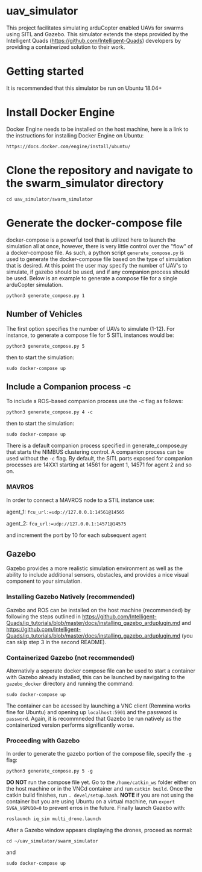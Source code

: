 # uav_simulator
This project facilitates simulating arduCopter enabled UAVs for swarms using SITL and Gazebo. This simulator extends the steps provided by the Intelligent Quads (https://github.com/Intelligent-Quads) developers by providing a containerized solution to their work. 

# Getting started
It is recommended that this simulator be run on Ubuntu 18.04+

# Install Docker Engine
Docker Engine needs to be installed on the host machine, here is a link to the instructions for installing Docker Engine on Ubuntu:

`https://docs.docker.com/engine/install/ubuntu/`

# Clone the repository and navigate to the swarm_simulator directory

`cd uav_simulator/swarm_simulator`

# Generate the docker-compose file
docker-compose is a powerful tool that is utilized here to launch the simulation all at once, however, there is very little control over
the "flow" of a docker-compose file. As such, a python script `generate_compose.py` is used to generate the docker-compose file based
on the type of simulation that is desired. At this point the user may specify the number of UAV's to simulate, if gazebo should be used,
and if any companion process should be used. Below is an example to generate a compose file for a single arduCopter simulation. 

`python3 generate_compose.py 1`

## Number of Vehicles
The first option specifies the number of UAVs to simulate (1-12). For instance, to generate a compose file for 5 SITL instances would be:

`python3 generate_compose.py 5`

then to start the simulation:

`sudo docker-compose up`

## Include a Companion process -c
To include a ROS-based companion process use the -c flag as follows:

`python3 generate_compose.py 4 -c`

then to start the simulation:

`sudo docker-compose up`

There is a default companion process specified in generate_compose.py that starts the NIMBUS clustering control. A companion process can
be used without the `-c` flag. By default, the SITL ports exposed for companion processes are 14XX1 starting at 14561 for agent 1, 14571
for agent 2 and so on.

### MAVROS
In order to connect a MAVROS node to a STIL instance use:

agent_1: `fcu_url:=udp://127.0.0.1:14561@14565`

agent_2: `fcu_url:=udp://127.0.0.1:14571@14575`

and increment the port by 10 for each subsequent agent
 
## Gazebo
Gazebo provides a more realistic simulation environment as well as the ability to include additional sensors, obstacles, and provides
a nice visual component to your simulation. 

### Installing Gazebo Natively (recommended) 
Gazebo and ROS can be installed on the host machine (recommended) by following the steps 
outlined in https://github.com/Intelligent-Quads/iq_tutorials/blob/master/docs/installing_gazebo_arduplugin.md and 
https://github.com/Intelligent-Quads/iq_tutorials/blob/master/docs/installing_gazebo_arduplugin.md (you can skip step 3 in the 
second README). 

### Containerized Gazebo (not recommended)
Alternativly a seperate docker compose file can be used to start a container with Gazebo already installed, this can be launched 
by navigating to the `gazebo_docker` directory and running the command: 

`sudo docker-compose up` 

The container can be acessed by launching a VNC client (Remmina works fine for Ubuntu) and opening up `localhost:5901` and
the password is `password`. Again, it is recommneded that Gazebo be run natively as the containerized version performs
significantly worse. 

### Proceeding with Gazebo

In order to generate the gazebo portion of the compose file, specify the `-g` flag:

`python3 generate_compose.py 5 -g`

**DO NOT** run the compose file yet. Go to the `/home/catkin_ws` folder either on the host machine or in the VNCd container and
run `catkin build`. Once the catkin build finishes, run `. devel/setup.bash`. **NOTE** if you are not using the container but
you are using Ubuntu on a virtual machine, run `export SVGA_VGPU10=0` to prevent erros in the future. Finally launch Gazebo with:

`roslaunch iq_sim multi_drone.launch`

After a Gazebo window appears displaying the drones, proceed as normal:

`cd ~/uav_simulator/swarm_simulator`

and

`sudo docker-compose up`
